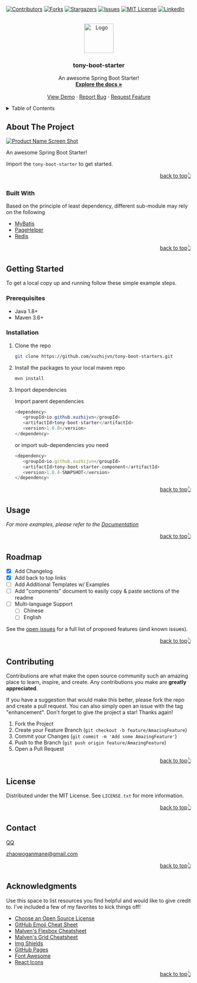 <div id="top"></div>
<!--
*** Thanks for checking out the Best-README-Template. If you have a suggestion
*** that would make this better, please fork the repo and create a pull request
*** or simply open an issue with the tag "enhancement".
*** Don't forget to give the project a star!
*** Thanks again! Now go create something AMAZING! :D
-->



<!-- PROJECT SHIELDS -->
<!--
*** I'm using markdown "reference style" links for readability.
*** Reference links are enclosed in brackets [ ] instead of parentheses ( ).
*** See the bottom of this document for the declaration of the reference variables
*** for contributors-url, forks-url, etc. This is an optional, concise syntax you may use.
*** https://www.markdownguide.org/basic-syntax/#reference-style-links
-->
[![Contributors][contributors-shield]][contributors-url]
[![Forks][forks-shield]][forks-url]
[![Stargazers][stars-shield]][stars-url]
[![Issues][issues-shield]][issues-url]
[![MIT License][license-shield]][license-url]
[![LinkedIn][linkedin-shield]][linkedin-url]



<!-- PROJECT LOGO -->
<br />

<div align="center">
  <a href="https://github.com/xuzhijvn/tony-boot-starters">
    <img src="images/logo.png" alt="Logo" width="80" height="80">
  </a>
  <h3 align="center">tony-boot-starter</h3>
  <p align="center">
    An awesome Spring Boot Starter!
    <br />
    <a href="https://github.com/xuzhijvn/tony-boot-starters/wiki"><strong>Explore the docs »</strong></a>
    <br />
    <br />
    <a href="https://github.com/xuzhijvn/tony-boot-starters/tree/master/tony-boot-starters-example">View Demo</a>
    ·
    <a href="https://github.com/xuzhijvn/tony-boot-starters/issues">Report Bug</a>
    ·
    <a href="https://github.com/xuzhijvn/tony-boot-starters/issues">Request Feature</a>
  </p>

</div>



<!-- TABLE OF CONTENTS -->
<details>
  <summary>Table of Contents</summary>
  <ol>
    <li>
      <a href="#about-the-project">About The Project</a>
      <ul>
        <li><a href="#built-with">Built With</a></li>
      </ul>
    </li>
    <li>
      <a href="#getting-started">Getting Started</a>
      <ul>
        <li><a href="#prerequisites">Prerequisites</a></li>
        <li><a href="#installation">Installation</a></li>
      </ul>
    </li>
    <li><a href="#usage">Usage</a></li>
    <li><a href="#roadmap">Roadmap</a></li>
    <li><a href="#contributing">Contributing</a></li>
    <li><a href="#license">License</a></li>
    <li><a href="#contact">Contact</a></li>
    <li><a href="#acknowledgments">Acknowledgments</a></li>
  </ol>
</details>



<!-- ABOUT THE PROJECT -->
## About The Project

[![Product Name Screen Shot][product-screenshot]](https://example.com)

An awesome Spring Boot Starter!

Import the `tony-boot-starter` to get started.

<p align="right"><a href="#top">back to top</a>👆</p>



### Built With

Based on the principle of least dependency, different sub-module may rely on the following

* [MyBatis](https://blog.mybatis.org/)
* [PageHelper](https://pagehelper.github.io/)
* [Redis](https://redis.io/)

<p align="right"><a href="#top">back to top</a>👆</p>



<!-- GETTING STARTED -->
## Getting Started

To get a local copy up and running follow these simple example steps.

### Prerequisites

* Java 1.8+
* Maven 3.6+

### Installation

1. Clone the repo
   ```sh
   git clone https://github.com/xuzhijvn/tony-boot-starters.git
   ```

2. Install the packages to your local maven repo
   ```sh
   mvn install
   ```

3. Import dependencies

   Import parent dependencies

   ```java
   <dependency>
      <groupId>io.github.xuzhijvn</groupId>
      <artifactId>tony-boot-starter</artifactId>
      <version>1.0.8</version>
   </dependency>
   ```

   or import sub-dependencies you need

   ```js
   <dependency>
      <groupId>io.github.xuzhijvn</groupId>
      <artifactId>tony-boot-starter-component</artifactId>
      <version>1.0.4-SNAPSHOT</version>
   </dependency>
   ```

<p align="right"><a href="#top">back to top</a>👆</p>



<!-- USAGE EXAMPLES -->
## Usage



_For more examples, please refer to the [Documentation](https://github.com/xuzhijvn/tony-boot-starters/wiki)_

<p align="right"><a href="#top">back to top</a>👆</p>



<!-- ROADMAP -->
## Roadmap

- [x] Add Changelog
- [x] Add back to top links
- [ ] Add Additional Templates w/ Examples
- [ ] Add "components" document to easily copy & paste sections of the readme
- [ ] Multi-language Support
    - [ ] Chinese
    - [ ] English

See the [open issues](https://github.com/xuzhijvn/tony-boot-starters/issues) for a full list of proposed features (and known issues).

<p align="right"><a href="#top">back to top</a>👆</p>



<!-- CONTRIBUTING -->
## Contributing

Contributions are what make the open source community such an amazing place to learn, inspire, and create. Any contributions you make are **greatly appreciated**.

If you have a suggestion that would make this better, please fork the repo and create a pull request. You can also simply open an issue with the tag "enhancement".
Don't forget to give the project a star! Thanks again!

1. Fork the Project
2. Create your Feature Branch (`git checkout -b feature/AmazingFeature`)
3. Commit your Changes (`git commit -m 'Add some AmazingFeature'`)
4. Push to the Branch (`git push origin feature/AmazingFeature`)
5. Open a Pull Request

<p align="right"><a href="#top">back to top</a>👆</p>



<!-- LICENSE -->
## License

Distributed under the MIT License. See `LICENSE.txt` for more information.

<p align="right"><a href="#top">back to top</a>👆</p>



<!-- CONTACT -->

## Contact

 [QQ](http://wpa.qq.com/msgrd?v=3&uin=783175223&site=qq&menu=yes) 

 zhaowoganmane@gmail.com

<p align="right"><a href="#top">back to top</a>👆</p>



<!-- ACKNOWLEDGMENTS -->

## Acknowledgments

Use this space to list resources you find helpful and would like to give credit to. I've included a few of my favorites to kick things off!

* [Choose an Open Source License](https://choosealicense.com)
* [GitHub Emoji Cheat Sheet](https://www.webpagefx.com/tools/emoji-cheat-sheet)
* [Malven's Flexbox Cheatsheet](https://flexbox.malven.co/)
* [Malven's Grid Cheatsheet](https://grid.malven.co/)
* [Img Shields](https://shields.io)
* [GitHub Pages](https://pages.github.com)
* [Font Awesome](https://fontawesome.com)
* [React Icons](https://react-icons.github.io/react-icons/search)

<p align="right"><a href="#top">back to top</a>👆</p>



<!-- MARKDOWN LINKS & IMAGES -->
<!-- https://www.markdownguide.org/basic-syntax/#reference-style-links -->
[contributors-shield]: https://img.shields.io/github/contributors/xuzhijvn/tony-boot-starters.svg?style=for-the-badge
[contributors-url]: https://github.com/xuzhijvn/tony-boot-starters/graphs/contributors
[forks-shield]: https://img.shields.io/github/forks/xuzhijvn/tony-boot-starters.svg?style=for-the-badge
[forks-url]: https://github.com/xuzhijvn/tony-boot-starters/network/members
[stars-shield]: https://img.shields.io/github/stars/xuzhijvn/tony-boot-starters.svg?style=for-the-badge
[stars-url]: https://github.com/xuzhijvn/tony-boot-starters/stargazers
[issues-shield]: https://img.shields.io/github/issues/xuzhijvn/tony-boot-starters.svg?style=for-the-badge
[issues-url]: https://github.com/xuzhijvn/tony-boot-starters/issues
[license-shield]: https://img.shields.io/github/license/xuzhijvn/tony-boot-starters.svg?style=for-the-badge
[license-url]: https://github.com/xuzhijvn/tony-boot-starters/blob/master/LICENSE.txt
[linkedin-shield]: https://img.shields.io/badge/-LinkedIn-black.svg?style=for-the-badge&logo=linkedin&colorB=555
[linkedin-url]: https://linkedin.com/in/othneildrew
[product-screenshot]: images/screenshot.png
